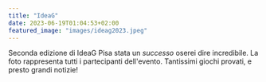 ```yaml
---
title: "IdeaG"
date: 2023-06-19T01:04:53+02:00
featured_image: "images/ideag2023.jpeg"
---
```

Seconda edizione di IdeaG Pisa stata un *successo* oserei dire incredibile. La foto rappresenta tutti i partecipanti dell'evento. Tantissimi giochi provati, e presto grandi notizie!
